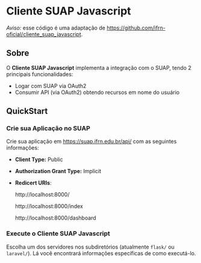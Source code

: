 # Cliente SUAP Javascript

*Aviso:* esse código é uma adaptação de https://github.com/ifrn-oficial/cliente_suap_javascript.

## Sobre

O **Cliente SUAP Javascript** implementa a integração com o SUAP, tendo 2 principais funcionalidades:

- Logar com SUAP via OAuth2
- Consumir API (via OAuth2) obtendo recursos em nome do usuário

## QuickStart

### Crie sua Aplicação no SUAP

Crie sua aplicação em https://suap.ifrn.edu.br/api/ com as seguintes informações:

- **Client Type:** Public
- **Authorization Grant Type:** Implicit
- **Redicert URIs**:

	http://localhost:8000/

	http://localhost:8000/index

	http://localhost:8000/dashboard

### Execute o Cliente SUAP Javascript
Escolha um dos servidores nos subdiretórios (atualmente `flask/` ou `laravel/`).
Lá você encontrará informações específicas de como executá-lo.

